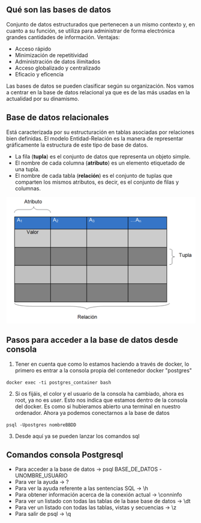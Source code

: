 ## Qué son las bases de datos

Conjunto de datos estructurados que pertenecen a un mismo contexto y, en cuanto a su función, se utiliza para administrar de forma electrónica grandes cantidades de información.
Ventajas:
- Acceso rápido
- Minimización de repetitividad
- Administración de datos ilimitados
- Acceso globalizado y centralizado
- Eficacio y eficencia

Las bases de datos se pueden clasificar según su organización. Nos vamos a centrar en la base de datos relacional ya que es de las más usadas en la actualidad por su dinamismo. 

## Base de datos relacionales
Está caracterizada por su estructuración en tablas asociadas por relaciones bien definidas.
El modelo Entidad-Relación es la manera de representar gráficamente la estructura de este tipo de base de datos.

- La fila (**tupla**) es el conjunto de datos que representa un objeto simple.
- El nombre de cada columna (**atributo**) es un elemento etiquetado de una tupla.
- El nombre de cada tabla (**relación**) es el conjunto de tuplas que comparten los mismos atributos, es decir, es el conjunto de filas y columnas.

 ![Alt text](image.png)

## Pasos para acceder a la base de datos desde consola
1. Tener en cuenta que como lo estamos haciendo a través de docker, lo primero es entrar a la consola propia del contenedor docker "postgres"

`docker exec -ti postgres_container bash`

2. Si os fijáis, el color y el usuario de la consola ha cambiado, ahora es root, ya no es *user*. Esto nos indica que estamos dentro de la consola del docker. Es como si hubieramos abierto una terminal en nuestro ordenador. Ahora ya podemos conectarnos a la base de datos

`psql -Upostgres nombreBBDD`

3. Desde aquí ya se pueden lanzar los comandos sql

## Comandos consola Postgresql
- Para acceder a la base de datos → psql BASE_DE_DATOS -UNOMBRE_USUARIO
- Para ver la ayuda → \?
- Para ver la ayuda referente a las sentencias SQL → \h
- Para obtener información acerca de la conexión actual → \conninfo
- Para ver un listado con todas las tablas de la base base de datos → \dt
- Para ver un listado con todas las tablas, vistas y secuencias → \z
- Para salir de psql → \q

